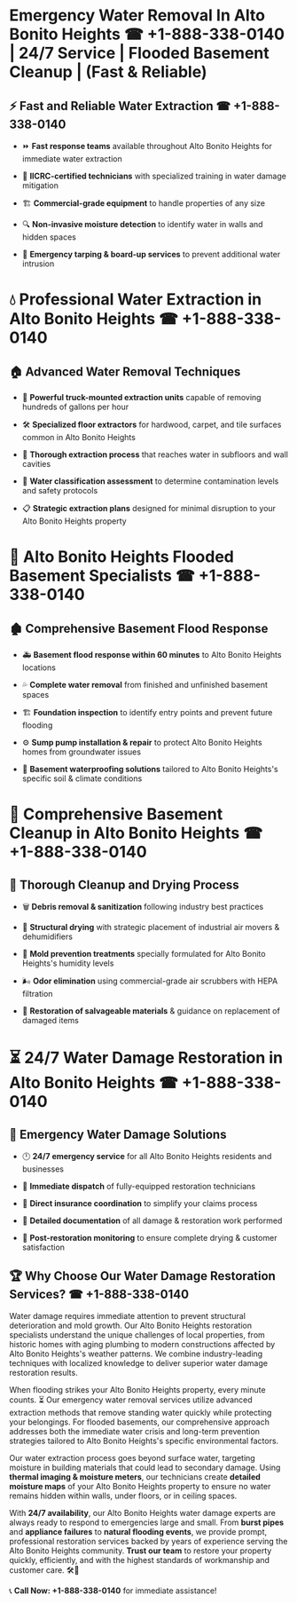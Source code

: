 # Emergency Water Removal In Alto Bonito Heights ☎ +1-888-338-0140 | 24/7 Service | Flooded Basement Cleanup | (Fast & Reliable)  

## ⚡ Fast and Reliable Water Extraction ☎ +1-888-338-0140  
- ⏩ **Fast response teams** available throughout Alto Bonito Heights for immediate water extraction  
- 🏅 **IICRC-certified technicians** with specialized training in water damage mitigation  
- 🏗️ **Commercial-grade equipment** to handle properties of any size  
- 🔍 **Non-invasive moisture detection** to identify water in walls and hidden spaces  
- 🛑 **Emergency tarping & board-up services** to prevent additional water intrusion  

# 💧 Professional Water Extraction in Alto Bonito Heights ☎ +1-888-338-0140  

## 🏠 Advanced Water Removal Techniques  
- 🚛 **Powerful truck-mounted extraction units** capable of removing hundreds of gallons per hour  
- 🛠️ **Specialized floor extractors** for hardwood, carpet, and tile surfaces common in Alto Bonito Heights  
- 📏 **Thorough extraction process** that reaches water in subfloors and wall cavities  
- 🧪 **Water classification assessment** to determine contamination levels and safety protocols  
- 📋 **Strategic extraction plans** designed for minimal disruption to your Alto Bonito Heights property  

# 🌊 Alto Bonito Heights Flooded Basement Specialists ☎ +1-888-338-0140  

## 🏚️ Comprehensive Basement Flood Response  
- 🚑 **Basement flood response within 60 minutes** to Alto Bonito Heights locations  
- 💦 **Complete water removal** from finished and unfinished basement spaces  
- 🏗️ **Foundation inspection** to identify entry points and prevent future flooding  
- ⚙️ **Sump pump installation & repair** to protect Alto Bonito Heights homes from groundwater issues  
- 🌱 **Basement waterproofing solutions** tailored to Alto Bonito Heights's specific soil & climate conditions  

# 🧹 Comprehensive Basement Cleanup in Alto Bonito Heights ☎ +1-888-338-0140  

## 🔄 Thorough Cleanup and Drying Process  
- 🗑️ **Debris removal & sanitization** following industry best practices  
- 💨 **Structural drying** with strategic placement of industrial air movers & dehumidifiers  
- 🦠 **Mold prevention treatments** specially formulated for Alto Bonito Heights's humidity levels  
- 🌬️ **Odor elimination** using commercial-grade air scrubbers with HEPA filtration  
- 🔧 **Restoration of salvageable materials** & guidance on replacement of damaged items  

# ⏳ 24/7 Water Damage Restoration in Alto Bonito Heights ☎ +1-888-338-0140  

## 🚀 Emergency Water Damage Solutions  
- 🕛 **24/7 emergency service** for all Alto Bonito Heights residents and businesses  
- 🚒 **Immediate dispatch** of fully-equipped restoration technicians  
- 🏦 **Direct insurance coordination** to simplify your claims process  
- 📜 **Detailed documentation** of all damage & restoration work performed  
- 🔎 **Post-restoration monitoring** to ensure complete drying & customer satisfaction  

## 🏆 Why Choose Our Water Damage Restoration Services? ☎ +1-888-338-0140  
Water damage requires immediate attention to prevent structural deterioration and mold growth. Our Alto Bonito Heights restoration specialists understand the unique challenges of local properties, from historic homes with aging plumbing to modern constructions affected by Alto Bonito Heights's weather patterns. We combine industry-leading techniques with localized knowledge to deliver superior water damage restoration results.  

When flooding strikes your Alto Bonito Heights property, every minute counts. ⏳ Our emergency water removal services utilize advanced extraction methods that remove standing water quickly while protecting your belongings. For flooded basements, our comprehensive approach addresses both the immediate water crisis and long-term prevention strategies tailored to Alto Bonito Heights's specific environmental factors.  

Our water extraction process goes beyond surface water, targeting moisture in building materials that could lead to secondary damage. Using **thermal imaging & moisture meters**, our technicians create **detailed moisture maps** of your Alto Bonito Heights property to ensure no water remains hidden within walls, under floors, or in ceiling spaces.  

With **24/7 availability**, our Alto Bonito Heights water damage experts are always ready to respond to emergencies large and small. From **burst pipes** and **appliance failures** to **natural flooding events**, we provide prompt, professional restoration services backed by years of experience serving the Alto Bonito Heights community. **Trust our team** to restore your property quickly, efficiently, and with the highest standards of workmanship and customer care. 🛠️💪  

📞 **Call Now: +1-888-338-0140** for immediate assistance!